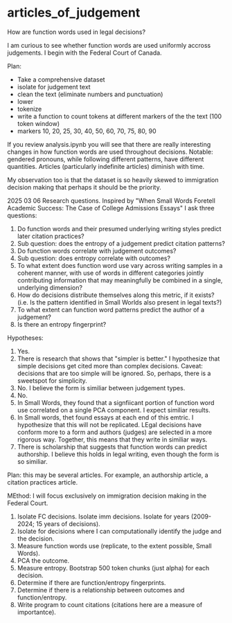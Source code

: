 # articles_of_judgement
How are function words used in legal decisions?

I am curious to see whether function words are used uniformly accross judgements.
I begin with the Federal Court of Canada.

Plan:
- Take a comprehensive dataset
- isolate for judgement text
- clean the text (eliminate numbers and punctuation)
- lower
- tokenize
- write a function to count tokens at different markers of the the text (100 token window)
- markers 10, 20, 25, 30, 40, 50, 60, 70, 75, 80, 90

If you review analysis.ipynb you will see that there are really interesting changes in how function words are used throughout decisions.
Notable: gendered pronouns, while following different patterns, have different quantities. Articles (particularly indefinite articles) diminish with time.

My observation too is that the dataset is so heavily skewed to immigration decision making that perhaps it should be the priority.

2025 03 06
Research questions. 
Inspired by "When Small Words Foretell Academic Success: The Case of College Admissions Essays" I ask three questions:
1. Do function words and their presumed underlying writing styles predict later citation practices?
2. Sub question: does the entropy of a judgement predict citation patterns?
3. Do function words correlate with judgement outcomes?
4. Sub question: does entropy correlate with outcomes?
5. To what extent does function word use vary across writing samples in a coherent manner, with use of words in different categories jointly contributing information that may meaningfully be combined in a single, underlying dimension?
6. How do decisions distribute themselves along this metric, if it exists? (i.e. Is the pattern identified in Small Worlds also present in legal texts?)
7. To what extent can function word patterns predict the author of a judgement?
8. Is there an entropy fingerprint?

Hypotheses:
1. Yes.
2. There is research that shows that "simpler is better." I hypothesize that simple decisions get cited more than complex decisions. Caveat: decisions that are too simple will be ignored. So, perhaps, there is a sweetspot for simplicity.
3. No. I believe the form is similiar between judgement types.
4. No. 
5. In Small Words, they found that a signfiicant portion of function word use correlated on a single PCA component. I expect similiar results.
6. In Small words, thet found essays at each end of this emtric. I hypothesize that this will not be replicated. LEgal decisions have conform more to a form and authors (judges) are selected in a more rigorous way. Together, this means that they write in similiar ways.
7. There is scholarship that suggests that function words can predict authorship. I believe this holds in legal writing, even though the form is so similiar.

Plan: this may be several articles. For example, an authorship article, a citation practices article.

MEthod:
I will focus exclusively on immigration decision making in the Federal Court.

1. Isolate FC decisions. Isolate imm decisions. Isolate for years (2009-2024; 15 years of decisions).
2. Isolate for decisions where I can computationally identify the judge and the decision.
3. Measure function words use (replicate, to the extent possible, Small Words).
4. PCA the outcome.
5. Measure entropy. Bootstrap 500 token chunks (just alpha) for each decision.
6. Determine if there are function/entropy fingerprints.
7. Determine if there is a relationship between outcomes and function/entropy.
8. Write program to count citations (citations here are a measure of importantce).

